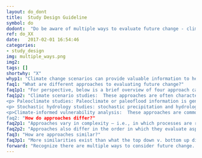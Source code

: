 ```yaml
---
layout: do_dont
title:  Study Design Guideline
symbol: do
dodont:  "Do be aware of multiple ways to evaluate future change - climate scenarios are helpful, but there are other tools too"
ref: do_XX 
date:   2017-02-01 16:54:46
categories:
- study_design
img: multiple_ways.png
img2: 
tags: []
shortwhy: "X"
whyp1: "Climate change scenarios can provide valuable information to help better understand how the past will differ from the future.  They reveal a non-stationary climate and are often the best tool available (NRC 2012a).  They do, however, have limitations.  For example, the spatial or temporal scales of the data might be too coarse for certain decisions (section 4.6), or other changes (e.g., changing demographics, socioeconomics, land use, and infrastructure demands (Brekke et al. 2009)) eclipse climate pressures (section 4.5).  Additionally, even when climate change scenarios are being used, other investigations may add important insights (Vano et al. 2014; Lehner et al. 2017)."
faq1: "What are different approaches to evaluating future change?"
faq1p1: "For perspective, below is a brief overview of four approach categories. This is not an inclusive list, as more exist and more will likely be developed."
faq1p2: "Climate scenario studies:  These approaches are often characterized as a chain-of-models approach where global climate models are downscaled and the downscaled climate change information (e.g., 30 years of daily precipitation, temperature) is then used as input to hydrology models, which generate streamflow and snowpack information, which can be used as input to reservoir operations models.  This type of study is the focus of much of the Dos and Don’ts outlined in Appendix A and B as these approaches most explicitly use global climate model information and often require decisions on model selection to translate global information to a local scale.
<p> Paleoclimate studies: Paleoclimate or paleoflood information is generated using information collected from the environment which can be proxies for past climate and flood events that date back further than the instrumental record (e.g., the width of tree rings can be correlated with streamflow) (Woodhouse et al. 2006).  These analogs from the past can date back thousands of years, and provide improved perspectives on natural variability, such as the length of dry periods (Woodhouse and Lukas 2006), the characteristics of past floods (Raff 2013) or how sensitive river basins are to temperature increases (Lehner et al. 2017).  Studies have also used a combination of scenario-based and paleoclimate studies to evaluate future change (Reclamation 2011a; McCabe and Wolock 2007).</p>
<p> Stochastic hydrology studies: stochastic precipitation and hydrology timeseries can provide perturbed scenarios to stress test a system (Rodriguez-Iturbe et al. 1987; Salas 1993; Wilks and Wilby 1999; Yates et al. 2003; Erkyihun et al. 2016). The perturbations can be informed by historical information (e.g., paleoclimate information) or by global climate model trends.  These techniques aim to avoid some of the uncertainties associated with using global climate models directly, yet address risk-based issues analytically (Olsen et al. 2015). In many cases, stationarity is assumed, although there are techniques that have included non-stationary stochastic methods (Kilsby et al. 2007; Erkyihun et al. 2016). It is, however, important to recognize that these timeseries are based on statistical models that do not capture process-based understandings, which limits how these can be used to interpret future change.</p>
<p>Climate-informed vulnerability analysis:  These approaches are commonly referred to as decision support modeling and include techniques such as decision scaling (Brown et al. 2012), scenario-neutral approaches (Prudhomme et al. 2010), and robust decision making (Lempert et al. 2003).  Typically, the focus is first on defining the decision context and exploring sensitivities by perturbing the climate incrementally to identify system vulnerabilities before considering whether and how to apply climate change information (Brown et al. 2012; Brown and Wilby 2012; Weaver et al. 2013).  EPA and CWDR (2011) describe strength and limitation of using different decision support tools.</p>
faq2: "How do approaches differ?"
faq2p1: "Approaches vary in complexity – i.e., in which processes are represented and at what spatial and temporal scales.  Simpler approaches (e.g., simple perturbations, simple water balance models) can be easier to understand, but may not include processes that provide more realistic representations of climate change (NRC 2012a)."
faq2p2: "Approaches also differ in the order in which they evaluate aspects of the system.  They are often referred to as top down or bottom up, reflecting either those that start with the climate change information first or those that start with the decision context first, respectively. In reality, this dichotomy is blurry. Scenario studies should consider the decision context in model selection, and vulnerability analysis should consider realistic climate change perturbations when evaluating system sensitivities."
faq3: "How are approaches similar?"
faq3p1: "More similarities exist than what the top down v. bottom up dichotomy suggests.  Most approaches use global climate model information to inform the process.  All approaches have goals to better understand how the past will differ from the future and usually aim to find low-regret, robust alternatives that do well across a range of possible futures (Clark et al. 2016; Olsen et al. 2015).  All approaches recognize the importance of climate variability and the importance of other changes (e.g., land cover, population changes).  Often too, different approaches can complement each other (e.g., stochastic hydrology studies use perturbations based on paleoclimate information (Brekke et al. 2009)).  Additionally, all approaches deal with uncertainty whether it is in tree-ring reconstructions (Woodhouse et al. 2006), how climate variables are correlated (Yates et al. 2003), or how well hydrology is being simulated (Mendoza et al. 2015).  And, importantly, each approach has benefits and challenges that require professional judgment to navigate."
forward: "Recognize there are multiple ways to consider future change.  Approaches include climate scenarios, paleoclimate, stochastic hydrology, and climate-informed vulnerability studies. Together these approaches can complement each other and broaden our understandings and explore vulnerabilities from multiple angles."
---
```

